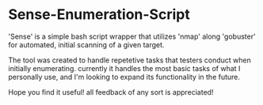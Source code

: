 # Sense-Enumeration-Script
'Sense' is a simple bash script wrapper that utilizes 'nmap' along 'gobuster' for automated, initial scanning of a given target.

The tool was created to handle repetetive tasks that testers conduct when initially enumerating. currently it handles the most basic tasks of what I personally use, and I'm looking to expand its functionality in the future.

Hope you find it useful! all feedback of any sort is appreciated!
